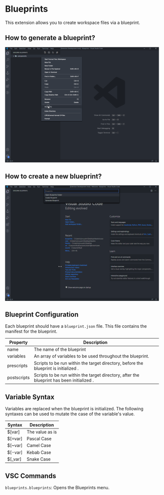 # Blueprints

This extension allows you to create workspace files via a blueprint.

## How to generate a blueprint?

![Generating a blueprint](https://raw.githubusercontent.com/Neotro/vsce-blueprints/master/assets/generate-blueprint.gif)

## How to create a new blueprint?

![Creating a blueprint](https://github.com/Neotro/vsce-blueprints/blob/master/assets/create-blueprint.gif?raw=true)

## Blueprint Configuration

Each blueprint should have a `blueprint.json` file. This file contains the manifest for the blueprint.

| Property | Description |
|--|--|
| name | The name of the blueprint |
| variables | An array of variables to be used throughout the blueprint. |
| prescripts | Scripts to be run within the target directory, before the blueprint is initialized . |
| postscripts | Scripts to be run within the target directory, after the blueprint has been initialized . |

## Variable Syntax

Variables are replaced when the blueprint is initialized. The following syntaxes can be used to mutate the case of the variable's value.

| Syntax | Description |
|--|--|
| $[var] | The value as is |
| $[=var] | Pascal Case |
| $[~var] | Camel Case |
| $[-var] | Kebab Case |
| $[_var] | Snake Case |

## VSC Commands

`blueprints.blueprints`: Opens the Blueprints menu.